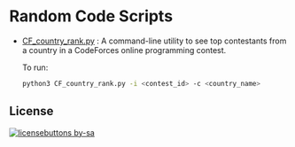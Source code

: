 # Random Code Scripts

* [CF_country_rank.py](/blob/master/CF_country_rank.py) : A command-line utility to see top contestants from a country in a CodeForces online programming contest.

   To run:

   ```bash
   python3 CF_country_rank.py -i <contest_id> -c <country_name>
   ```

## License

[![licensebuttons by-sa](https://licensebuttons.net/l/by-sa/3.0/88x31.png)](https://creativecommons.org/licenses/by-sa/4.0)